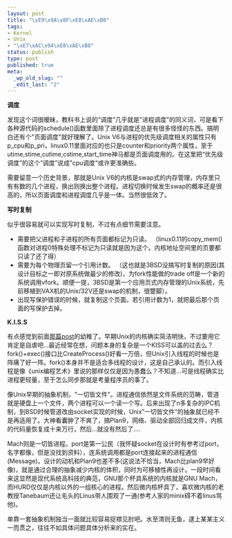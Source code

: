 ```yaml
--- 
layout: post
title: "\xE9\x9A\x8F\xE8\xAE\xB0"
tags: 
- Kernel
- Unix
- "\xE7\xAC\x94\xE8\xAE\xB0"
status: publish
type: post
published: true
meta: 
  _wp_old_slug: ""
  _edit_last: "2"
---
```

<strong>调度</strong>

发现这个词很暧昧，教科书上说的“调度”几乎就是"进程调度"的同义词，可是看下各种源代码的schedule()函数里面除了进程调度还总是有很多怪怪的东西。搞明白还有个"页面调度"就好理解了。Unix V6与进程的优先级调度相关的属性只有p_cpu和p_pri，linux0.11里面对应的也只是counter和priority两个属性，至于utime,stime,cutime,cstime,start_time神马都是页面调度用的。在这里把“优先级调度”的这个“调度”说成”cpu调度“或许更准确些。

需要留意一个历史背景，那就是Unix V6的内核是swap式的内存管理，内存里只有有数的几个进程，换出则换出整个进程。进程切换时候发生swap的概率还是很高的，所以页面调度和进程调度几乎是一体。当然很低效了。

<strong>写时复制</strong>

似乎很容易就可以实现写时复制，不过有点细节需要注意。

* 需要把父进程和子进程的所有页面都标记为只读。
（linux0.11的copy_mem()函数对进程0特殊处理不标记为只读就是因为这个。内核地址空间里的页要都只读了还了得）
* 需要为每个物理页留一个引用计数。
（这也就是3BSD没搞写时复制的原因(其设计目标之一即对原系统做最少的修改)，为fork性能做的trade off是一个新的系统调用vfork。顺便一提，3BSD是第一个应用页式内存管理的Unix系统，先前移植到VAX机的Unix/32V还是swap的机制，很蹩脚）。
* 出现写保护错误的时候，就复制这个页面。若引用计数为1，就把最后那个页面的写保护去掉。

<strong>K.I.S.S</strong>

有点感觉到前面<a href="http://www.fleurer-lee.com/2010/10/11/%E5%8E%9F%E5%A7%8Bunix/">那篇post</a>的幼稚了。早期Unix的内核确实简洁明快，不过要用它肯定是自虐吧...最近经常在想，问题本身的复杂是一个KISS可以盖的过去么？fork()+exec()接口比CreateProcess()好看一万倍，但Unix引入线程的时候也是阵痛了好一阵。fork()本身并不是适合多线程的设计，这是自己承认的。而引入线程是像《unix编程艺术》里说的那样仅仅是因为愚蠢么？不知道...可是线程确实比进程更轻量，至于怎么同步那就是考量程序员的事了。

像Unix早期的抽象机制，"一切皆文件"。进程通信依然是文件系统的范畴，管道就是硬盘上一个文件，两个进程可以一个读一个写。后来出现了n多复杂的IPC机制，到BSD时候管道改由socket实现的时候，Unix”一切皆文件“的抽象就已经不是再适用了。大神看囊肿了不爽了，搞Plan9，网络、驱动全部回归成文件，内核的代码量恢复成十来万行，然后...就没有然后了....

Mach则是一切皆进程。port是第一公民（我怀疑socket在设计时有参考过port，名字都像，但是没找到资料），连系统调用都是port连接起来的进程通信(Message)。设计的动机和Plan9也差不多(这说法不恰当，Mach比plan9早好像)，就是通过合理的抽象减少内核的体积，同时为可移植性再设计。一段时间看来这显然是现代系统高科技的典范，GNU那个杯具系统的内核就是GNU Mach，而HURD仅仅是内核以外的一组核心的进程。然后微内核杯具了，喜欢微内核的老教授Tanebaum还让毛头的Linus带人围观了一通(参考人家的minix碍不着linus骂他)。

单靠一套抽象机制独当一面就比较容易捉襟见肘吧。水至清则无鱼，逮上某某主义一而贯之，往往不如具体问题具体分析来的实在。

